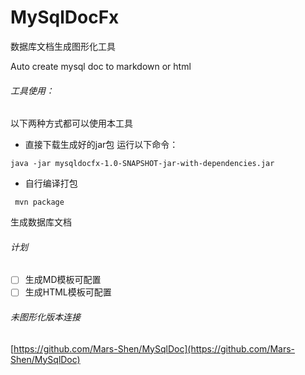 # MySqlDocFx
数据库文档生成图形化工具

Auto create mysql doc to markdown or html

###### 工具使用：
以下两种方式都可以使用本工具
- 直接下载生成好的jar包
运行以下命令：

```
java -jar mysqldocfx-1.0-SNAPSHOT-jar-with-dependencies.jar
```


- 自行编译打包 
```
 mvn package

```

生成数据库文档

###### 计划
- [ ] 生成MD模板可配置
- [ ] 生成HTML模板可配置

######  未图形化版本连接

[https://github.com/Mars-Shen/MySqlDoc](https://github.com/Mars-Shen/MySqlDoc)

